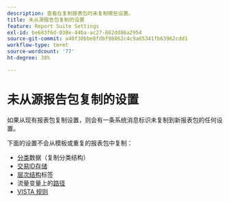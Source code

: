 ```yaml
---
description: 查看在复制报表包时未复制哪些设置。
title: 未从源报告包复制的设置
feature: Report Suite Settings
exl-id: be683f6d-038e-44ba-ac27-862dd86a2954
source-git-commit: a40f30bbe8fdbf98862c4c9a05341fb63962cdd1
workflow-type: tm+mt
source-wordcount: '77'
ht-degree: 38%

---
```


# 未从源报告包复制的设置

如果从现有报表包复制设置，则会有一条系统消息标识未复制到新报表包的任何设置。

下面的设置不会从模板或重复的报表包中复制：

* [分类](/help/components/classifications/classifications-overview.md)数据（复制分类结构）
* [交易ID存储](/help/admin/admin/c-manage-report-suites/c-edit-report-suites/general/general-acct-settings-admin.md)
* [层次结构](/help/components/dimensions/hierarchy.md)标签
* 流量变量上的[路径](/help/admin/admin/c-manage-report-suites/c-edit-report-suites/c-traffic-management/traffic-management.md)
* [VISTA 规则](/help/technotes/vista.md)
